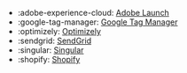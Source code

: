 <!-- To add an entry, first add an SVG logo in overrides/.icons, then add a new line item in the table. Wrap the icon filename in colons to reference it. -->

<div class="grid cards" markdown>

- :adobe-experience-cloud: [Adobe Launch](../data/sources/adobe.md)
- :google-tag-manager: [Google Tag Manager](../data/sources/google-tag-manager.md)
- :optimizely: [Optimizely](../data/sources/optimizely.md)
- :sendgrid: [SendGrid](../data/sources/sendgrid.md)
- :singular: [Singular](../data/sources/singular.md)
- :shopify: [Shopify](../data/sources/shopify.md)

</div>